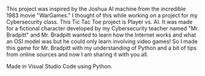 This project was inspired by the Joshua AI machine from the incredible 1983 movie "WarGames." I thought of this while working on a project for my Cybersecurity class. This Tic Tac Toe project is Player vs. AI. It was made for a fictional character developed by my Cybersecurity teacher named "Mr. Bradpitt" and Mr. Bradpitt wanted to learn how the Internet works and what an OSI model was but he could only learn involving video games! So I made this game for Mr. Bradpitt with my understanding of Python and a bit of tips from online sources and now I am sharing it with you all.

Made in Visual Studio Code using Python.
